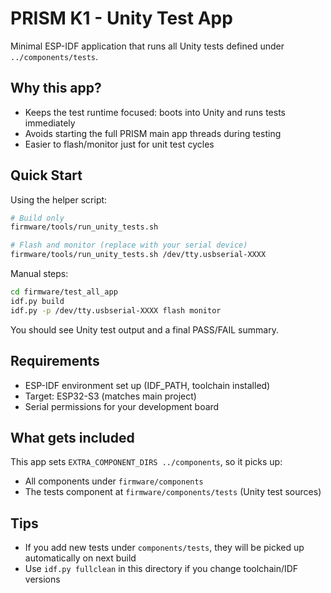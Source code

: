 # PRISM K1 - Unity Test App

Minimal ESP-IDF application that runs all Unity tests defined under `../components/tests`.

## Why this app?

- Keeps the test runtime focused: boots into Unity and runs tests immediately
- Avoids starting the full PRISM main app threads during testing
- Easier to flash/monitor just for unit test cycles

## Quick Start

Using the helper script:

```bash
# Build only
firmware/tools/run_unity_tests.sh

# Flash and monitor (replace with your serial device)
firmware/tools/run_unity_tests.sh /dev/tty.usbserial-XXXX
```

Manual steps:

```bash
cd firmware/test_all_app
idf.py build
idf.py -p /dev/tty.usbserial-XXXX flash monitor
```

You should see Unity test output and a final PASS/FAIL summary.

## Requirements

- ESP-IDF environment set up (IDF_PATH, toolchain installed)
- Target: ESP32-S3 (matches main project)
- Serial permissions for your development board

## What gets included

This app sets `EXTRA_COMPONENT_DIRS ../components`, so it picks up:
- All components under `firmware/components`
- The tests component at `firmware/components/tests` (Unity test sources)

## Tips

- If you add new tests under `components/tests`, they will be picked up automatically on next build
- Use `idf.py fullclean` in this directory if you change toolchain/IDF versions

